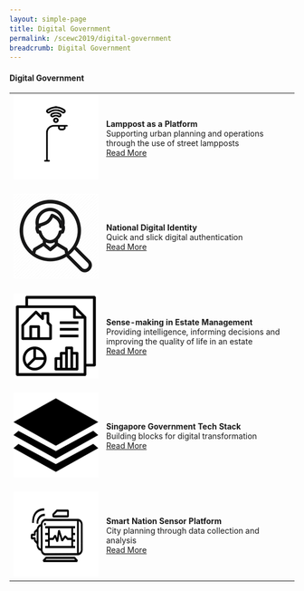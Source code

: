 ```yaml
---
layout: simple-page
title: Digital Government
permalink: /scewc2019/digital-government
breadcrumb: Digital Government
---
```


#### **Digital Government**

<table style="width: 100%;" border="0" cellpadding="10">
<tbody>
<tr>
<td style="width: 150px;"><img src="/images/150LAAP.png" alt="Lamppost" /><br></td>
<td><strong>Lamppost as a Platform</strong><br />Supporting urban planning and operations through the use of street lampposts<br><a href="/about/prize-jury/prize-council/flemming-borreskov/">Read More</a></td>
</tr>
<tr>
<td><br><img src="/images/150National-Digital IdentityQR.png" alt="NDI" /><br></td>
<td><br><strong>National Digital Identity</strong><br />Quick and slick digital authentication<br><a href="/about/prize-jury/prize-council/chan-heng-chee/">Read More</a></td>
</tr>
<tr>
<td><br><img src="/images/150SENSEMAKING.png" alt="Sensemaking" /><br></td>
<td><br><strong>Sense-making in Estate Management</strong><br />Providing intelligence, informing decisions and improving the quality of life in an estate<br><a href="/about/prize-jury/prize-council/helen-clark/">Read More</a></td>
</tr>
<tr>
<td><br><img src="/images/150SGTSQR.png" alt="SGTS" /><br></td>
<td><br><strong>Singapore Government Tech Stack</strong><br />Building blocks for digital transformation<br><a href="/about/prize-jury/prize-council/park-won-soon/">Read More</a></td>
</tr>
<tr>
<td><br><img src="/images/150Smart-Nation-Sensor PlatformQR.png" alt="SNSP" /><br></td>
<td><br><strong>Smart Nation Sensor Platform</strong><br />City planning through data collection and analysis<br><a href="/about/prize-jury/prize-council/ilmar-reepalu/">Read More</a></td>
</tr> 
</tbody>
</table>
